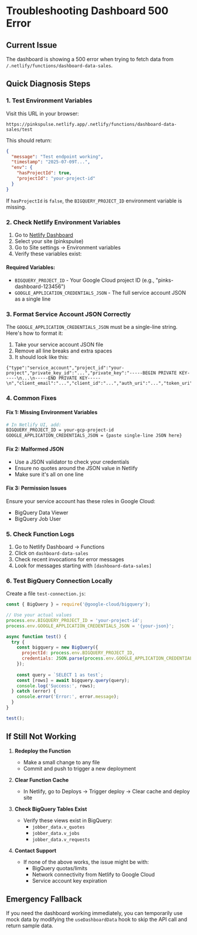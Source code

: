 # Troubleshooting Dashboard 500 Error

## Current Issue
The dashboard is showing a 500 error when trying to fetch data from `/.netlify/functions/dashboard-data-sales`.

## Quick Diagnosis Steps

### 1. Test Environment Variables
Visit this URL in your browser:
```
https://pinkspulse.netlify.app/.netlify/functions/dashboard-data-sales/test
```

This should return:
```json
{
  "message": "Test endpoint working",
  "timestamp": "2025-07-09T...",
  "env": {
    "hasProjectId": true,
    "projectId": "your-project-id"
  }
}
```

If `hasProjectId` is `false`, the `BIGQUERY_PROJECT_ID` environment variable is missing.

### 2. Check Netlify Environment Variables

1. Go to [Netlify Dashboard](https://app.netlify.com)
2. Select your site (pinkspulse)
3. Go to Site settings → Environment variables
4. Verify these variables exist:

#### Required Variables:
- `BIGQUERY_PROJECT_ID` - Your Google Cloud project ID (e.g., "pinks-dashboard-123456")
- `GOOGLE_APPLICATION_CREDENTIALS_JSON` - The full service account JSON as a single line

### 3. Format Service Account JSON Correctly

The `GOOGLE_APPLICATION_CREDENTIALS_JSON` must be a single-line string. Here's how to format it:

1. Take your service account JSON file
2. Remove all line breaks and extra spaces
3. It should look like this:
```
{"type":"service_account","project_id":"your-project","private_key_id":"...","private_key":"-----BEGIN PRIVATE KEY-----\n...\n-----END PRIVATE KEY-----\n","client_email":"...","client_id":"...","auth_uri":"...","token_uri":"...","auth_provider_x509_cert_url":"...","client_x509_cert_url":"..."}
```

### 4. Common Fixes

#### Fix 1: Missing Environment Variables
```bash
# In Netlify UI, add:
BIGQUERY_PROJECT_ID = your-gcp-project-id
GOOGLE_APPLICATION_CREDENTIALS_JSON = {paste single-line JSON here}
```

#### Fix 2: Malformed JSON
- Use a JSON validator to check your credentials
- Ensure no quotes around the JSON value in Netlify
- Make sure it's all on one line

#### Fix 3: Permission Issues
Ensure your service account has these roles in Google Cloud:
- BigQuery Data Viewer
- BigQuery Job User

### 5. Check Function Logs

1. Go to Netlify Dashboard → Functions
2. Click on `dashboard-data-sales`
3. Check recent invocations for error messages
4. Look for messages starting with `[dashboard-data-sales]`

### 6. Test BigQuery Connection Locally

Create a file `test-connection.js`:
```javascript
const { BigQuery } = require('@google-cloud/bigquery');

// Use your actual values
process.env.BIGQUERY_PROJECT_ID = 'your-project-id';
process.env.GOOGLE_APPLICATION_CREDENTIALS_JSON = '{your-json}';

async function test() {
  try {
    const bigquery = new BigQuery({
      projectId: process.env.BIGQUERY_PROJECT_ID,
      credentials: JSON.parse(process.env.GOOGLE_APPLICATION_CREDENTIALS_JSON)
    });
    
    const query = `SELECT 1 as test`;
    const [rows] = await bigquery.query(query);
    console.log('Success:', rows);
  } catch (error) {
    console.error('Error:', error.message);
  }
}

test();
```

## If Still Not Working

1. **Redeploy the Function**
   - Make a small change to any file
   - Commit and push to trigger a new deployment

2. **Clear Function Cache**
   - In Netlify, go to Deploys → Trigger deploy → Clear cache and deploy site

3. **Check BigQuery Tables Exist**
   - Verify these views exist in BigQuery:
     - `jobber_data.v_quotes`
     - `jobber_data.v_jobs`
     - `jobber_data.v_requests`

4. **Contact Support**
   - If none of the above works, the issue might be with:
     - BigQuery quotas/limits
     - Network connectivity from Netlify to Google Cloud
     - Service account key expiration

## Emergency Fallback

If you need the dashboard working immediately, you can temporarily use mock data by modifying the `useDashboardData` hook to skip the API call and return sample data.
